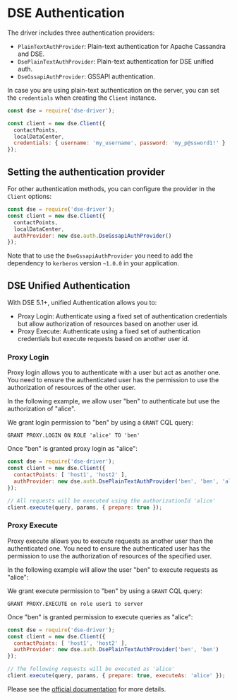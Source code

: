 # DSE Authentication

The driver includes three authentication providers:

- `PlainTextAuthProvider`: Plain-text authentication for Apache Cassandra and DSE.
- `DsePlainTextAuthProvider`: Plain-text authentication for DSE unified auth.
- `DseGssapiAuthProvider`: GSSAPI authentication.

In case you are using plain-text authentication on the server, you can set the `credentials` when creating the 
`Client` instance.

```javascript
const dse = require('dse-driver');

const client = new dse.Client({
  contactPoints,
  localDataCenter,
  credentials: { username: 'my_username', password: 'my_p@ssword1!' }
});
```

## Setting the authentication provider

For other authentication methods, you can configure the provider in the `Client` options:

```javascript
const dse = require('dse-driver');
const client = new dse.Client({
  contactPoints,
  localDataCenter,
  authProvider: new dse.auth.DseGssapiAuthProvider()
});
```

Note that to use the `DseGssapiAuthProvider` you need to add the dependency to `kerberos` version `~1.0.0` in your 
application.

## DSE Unified Authentication

With DSE 5.1+, unified Authentication allows you to:

- Proxy Login: Authenticate using a fixed set of authentication credentials but allow authorization of resources
based on another user id.
- Proxy Execute: Authenticate using a fixed set of authentication credentials but execute requests based on
another user id.

### Proxy Login

Proxy login allows you to authenticate with a user but act as another one. You need to ensure the authenticated
user has the permission to use the authorization of resources of the other user. 

In the following example, we allow user "ben" to authenticate but use the authorization of "alice".

We grant login permission to "ben" by using a `GRANT` CQL query:

```
GRANT PROXY.LOGIN ON ROLE 'alice' TO 'ben'
```

Once "ben" is granted proxy login as "alice":

```javascript
const dse = require('dse-driver');
const client = new dse.Client({
  contactPoints: [ 'host1', 'host2' ],
  authProvider: new dse.auth.DsePlainTextAuthProvider('ben', 'ben', 'alice')
});

// All requests will be executed using the authorizationId 'alice'
client.execute(query, params, { prepare: true });
```

### Proxy Execute

Proxy execute allows you to execute requests as another user than the authenticated one. You need to ensure the 
authenticated user has the permission to use the authorization of resources of the specified user.

In the following example will allow the user "ben" to execute requests as "alice":

We grant execute permission to "ben" by using a `GRANT` CQL query:

``` 
GRANT PROXY.EXECUTE on role user1 to server
```

Once "ben" is granted permission to execute queries as "alice":


```javascript
const dse = require('dse-driver');
const client = new dse.Client({
  contactPoints: [ 'host1', 'host2' ],
  authProvider: new dse.auth.DsePlainTextAuthProvider('ben', 'ben')
});

// The following requests will be executed as 'alice'
client.execute(query, params, { prepare: true, executeAs: 'alice' });
```

Please see the [official documentation][auth-doc] for more details.

[auth-doc]: https://docs.datastax.com/en/latest-dse/datastax_enterprise/unifiedAuth/unifiedAuthTOC.html
